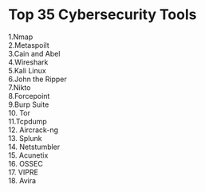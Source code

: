 # Top 35 Cybersecurity Tools

1.Nmap <br />
2.Metaspoilt  <br />
3.Cain and Abel  <br />
4.Wireshark <br />
5.Kali Linux  <br />
6.John the Ripper <br />
7.Nikto <br />
8.Forcepoint  <br />
9.Burp Suite  <br />
10. Tor <br />
11.Tcpdump <br />
12. Aircrack-ng <br />
13. Splunk  <br />
14. Netstumbler  <br />
15. Acunetix  <br />
16. OSSEC <br />
17. VIPRE <br />
18. Avira <br />
